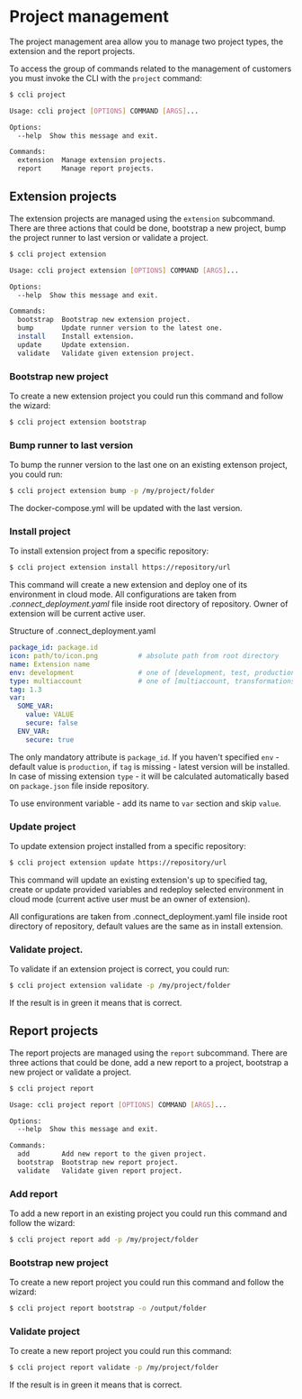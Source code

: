 # Project management

The project management area allow you to manage two project types, the extension and the report projects.

To access the group of commands related to the management of customers you must invoke the CLI with the `project` command:

```sh
$ ccli project

Usage: ccli project [OPTIONS] COMMAND [ARGS]...

Options:
  --help  Show this message and exit.

Commands:
  extension  Manage extension projects.
  report     Manage report projects.
```

## Extension projects

The extension projects are managed using the `extension` subcommand. There are three actions that could be done, bootstrap a new project, bump the project runner to last version or validate a project.

```sh
$ ccli project extension

Usage: ccli project extension [OPTIONS] COMMAND [ARGS]...

Options:
  --help  Show this message and exit.

Commands:
  bootstrap  Bootstrap new extension project.
  bump       Update runner version to the latest one.
  install    Install extension.
  update     Update extension.
  validate   Validate given extension project.
```

### Bootstrap new project

To create a new extension project you could run this command and follow the wizard:

```sh
$ ccli project extension bootstrap
```

### Bump runner to last version

To bump the runner version to the last one on an existing extenson project, you could run:

```sh
$ ccli project extension bump -p /my/project/folder
```

The docker-compose.yml will be updated with the last version.

### Install project

To install extension project from a specific repository:

```sh
$ ccli project extension install https://repository/url
```

This command will create a new extension and deploy one of its environment in cloud mode.
All configurations are taken from _.connect_deployment.yaml_ file inside root directory
of repository. Owner of extension will be current active user.

Structure of .connect_deployment.yaml
```yaml
package_id: package.id
icon: path/to/icon.png          # absolute path from root directory
name: Extension name
env: development                # one of [development, test, production]
type: multiaccount              # one of [multiaccount, transformations]
tag: 1.3
var:
  SOME_VAR:
    value: VALUE
    secure: false
  ENV_VAR:
    secure: true
```

The only mandatory attribute is `package_id`. If you haven't specified
`env` - default value is `production`, if `tag` is missing - latest version will be 
installed. In case of missing extension `type` - it will be calculated automatically
based on `package.json` file inside repository.

To use environment variable - add its name to `var` section and skip `value`.

### Update project

To update extension project installed from a specific repository:

```sh
$ ccli project extension update https://repository/url
```

This command will update an existing extension's up to specified tag, create or update provided variables and redeploy 
selected environment in cloud mode (current active user must be an owner of extension). 

All configurations are taken from .connect_deployment.yaml file inside root directory of repository, default values are
the same as in install extension.

### Validate project.

To validate if an extension project is correct, you could run:

```sh
$ ccli project extension validate -p /my/project/folder
```

If the result is in green it means that is correct.

## Report projects

The report projects are managed using the `report` subcommand. There are three actions that could be done, add a new report to a project, bootstrap a new project or validate a project.

```sh
$ ccli project report

Usage: ccli project report [OPTIONS] COMMAND [ARGS]...

Options:
  --help  Show this message and exit.

Commands:
  add        Add new report to the given project.
  bootstrap  Bootstrap new report project.
  validate   Validate given report project.
```

### Add report

To add a new report in an existing project you could run this command and follow the wizard:

```sh
$ ccli project report add -p /my/project/folder
```

### Bootstrap new project

To create a new report project you could run this command and follow the wizard:

```sh
$ ccli project report bootstrap -o /output/folder
```

### Validate project

To create a new report project you could run this command:

```sh
$ ccli project report validate -p /my/project/folder
```

If the result is in green it means that is correct.
